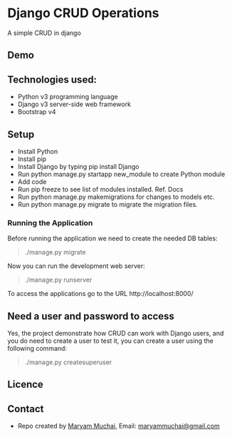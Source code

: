 # Django CRUD Operations
A simple CRUD in django

## Demo
## Technologies used:
* Python v3 programming language
* Django v3 server-side web framework
* Bootstrap v4

## Setup
* Install Python
* Install pip
* Install Django by typing pip install Django
* Run python manage.py startapp new_module to create Python module
* Add code
* Run pip freeze to see list of modules installed. Ref. Docs
* Run python manage.py makemigrations for changes to models etc.
* Run python manage.py migrate to migrate the migration files.

### Running the Application
Before running the application we need to create the needed DB tables:

> ./manage.py migrate

Now you can run the development web server:

> ./manage.py runserver

To access the applications go to the URL http://localhost:8000/

## Need a user and password to access 
Yes, the project demonstrate how CRUD can work with Django users, and you do need to create a user to test it, you can create a user using the following command:

> ./manage.py createsuperuser

## Licence
## Contact
* Repo created by [Maryam Muchai](https://github.com/MaryamMuchai), Email: maryammuchai@gmail.com